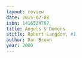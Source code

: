 ```yaml
---
layout: review
date: 2015-02-08
isbn: 1416524797
title: Angels & Demons 
stitle: Robert Langdon, #1
author: Dan Brown
year: 2000
---
```

